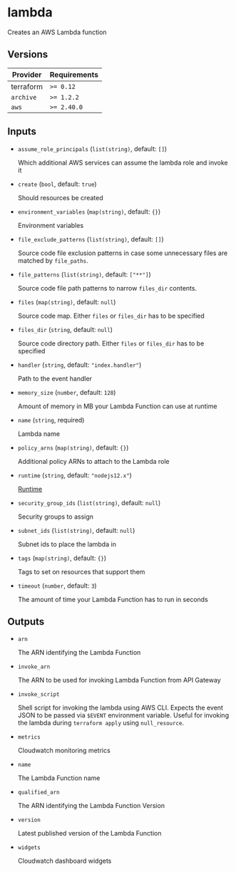 # lambda

Creates an AWS Lambda function

<!-- bin/docs -->

## Versions

| Provider | Requirements |
|-|-|
| terraform | `>= 0.12` |
| `archive` | `>= 1.2.2` |
| `aws` | `>= 2.40.0` |

## Inputs

* `assume_role_principals` (`list(string)`, default: `[]`)

    Which additional AWS services can assume the lambda role and invoke it

* `create` (`bool`, default: `true`)

    Should resources be created

* `environment_variables` (`map(string)`, default: `{}`)

    Environment variables

* `file_exclude_patterns` (`list(string)`, default: `[]`)

    Source code file exclusion patterns in case some unnecessary files are matched by `file_paths`.

* `file_patterns` (`list(string)`, default: `["**"]`)

    Source code file path patterns to narrow `files_dir` contents.

* `files` (`map(string)`, default: `null`)

    Source code map. Either `files` or `files_dir` has to be specified

* `files_dir` (`string`, default: `null`)

    Source code directory path. Either `files` or `files_dir` has to be specified

* `handler` (`string`, default: `"index.handler"`)

    Path to the event handler

* `memory_size` (`number`, default: `128`)

    Amount of memory in MB your Lambda Function can use at runtime

* `name` (`string`, required)

    Lambda name

* `policy_arns` (`map(string)`, default: `{}`)

    Additional policy ARNs to attach to the Lambda role

* `runtime` (`string`, default: `"nodejs12.x"`)

    [Runtime](https://docs.aws.amazon.com/lambda/latest/dg/API_CreateFunction.html#SSS-CreateFunction-request-Runtime)

* `security_group_ids` (`list(string)`, default: `null`)

    Security groups to assign

* `subnet_ids` (`list(string)`, default: `null`)

    Subnet ids to place the lambda in

* `tags` (`map(string)`, default: `{}`)

    Tags to set on resources that support them

* `timeout` (`number`, default: `3`)

    The amount of time your Lambda Function has to run in seconds



## Outputs

* `arn`

    The ARN identifying the Lambda Function

* `invoke_arn`

    The ARN to be used for invoking Lambda Function from API Gateway

* `invoke_script`

    Shell script for invoking the lambda using AWS CLI.
    Expects the event JSON to be passed via `$EVENT` environment variable.
    Useful for invoking the lambda during `terraform apply` using `null_resource`.


* `metrics`

    Cloudwatch monitoring metrics

* `name`

    The Lambda Function name

* `qualified_arn`

    The ARN identifying the Lambda Function Version

* `version`

    Latest published version of the Lambda Function

* `widgets`

    Cloudwatch dashboard widgets

